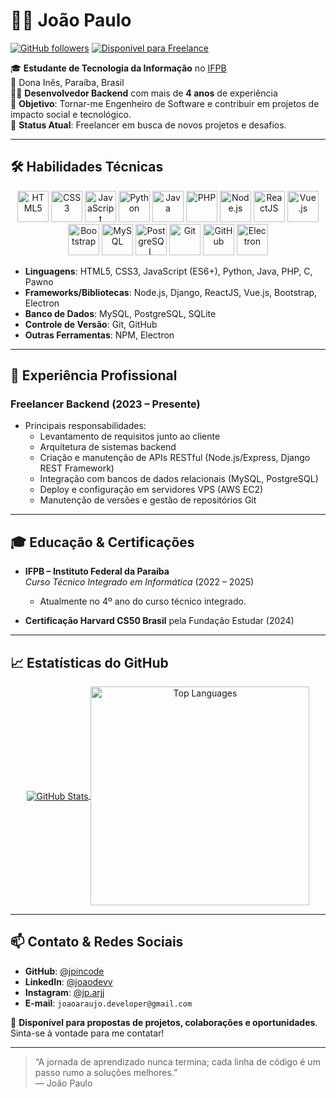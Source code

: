 # 👨‍💻 João Paulo

[![GitHub followers](https://img.shields.io/github/followers/jpincode?label=Seguidores&style=social)](https://github.com/jpincode)
[![Disponível para Freelance](https://img.shields.io/badge/Disponível-para%20Propostas-green)](https://github.com/jpincode)

🎓 **Estudante de Tecnologia da Informação** no [IFPB](https://www.ifpb.edu.br/)  
📍 Dona Inês, Paraíba, Brasil  
🧑‍💻 **Desenvolvedor Backend** com mais de **4 anos** de experiência  
🎯 **Objetivo**: Tornar-me Engenheiro de Software e contribuir em projetos de impacto social e tecnológico. <br/>
🚀 **Status Atual**: Freelancer em busca de novos projetos e desafios.  

---

## 🛠️ Habilidades Técnicas

<div align="center">
  <img src="https://cdn.jsdelivr.net/gh/devicons/devicon/icons/html5/html5-original-wordmark.svg" height="50" width="50" title="HTML5" />
  <img src="https://cdn.jsdelivr.net/gh/devicons/devicon/icons/css3/css3-original-wordmark.svg" height="50" width="50" title="CSS3" />
  <img src="https://cdn.jsdelivr.net/gh/devicons/devicon/icons/javascript/javascript-original.svg" height="50" width="50" title="JavaScript" />
  <img src="https://cdn.jsdelivr.net/gh/devicons/devicon/icons/python/python-original-wordmark.svg" height="50" width="50" title="Python" />
  <img src="https://cdn.jsdelivr.net/gh/devicons/devicon/icons/java/java-original-wordmark.svg" height="50" width="50" title="Java" />
  <img src="https://cdn.jsdelivr.net/gh/devicons/devicon/icons/php/php-original.svg" height="50" width="50" title="PHP" />
  <img src="https://cdn.jsdelivr.net/gh/devicons/devicon/icons/nodejs/nodejs-original-wordmark.svg" height="50" width="50" title="Node.js" />
  <img src="https://cdn.jsdelivr.net/gh/devicons/devicon/icons/react/react-original-wordmark.svg" height="50" width="50" title="ReactJS" />
  <img src="https://cdn.jsdelivr.net/gh/devicons/devicon/icons/vuejs/vuejs-original-wordmark.svg" height="50" width="50" title="Vue.js" />
  <img src="https://cdn.jsdelivr.net/gh/devicons/devicon/icons/bootstrap/bootstrap-original.svg" height="50" width="50" title="Bootstrap" />
  <img src="https://cdn.jsdelivr.net/gh/devicons/devicon/icons/mysql/mysql-original-wordmark.svg" height="50" width="50" title="MySQL" />
  <img src="https://cdn.jsdelivr.net/gh/devicons/devicon/icons/postgresql/postgresql-original-wordmark.svg" height="50" width="50" title="PostgreSQL" />
  <img src="https://cdn.jsdelivr.net/gh/devicons/devicon/icons/git/git-original-wordmark.svg" height="50" width="50" title="Git" />
  <img src="https://cdn.jsdelivr.net/gh/devicons/devicon/icons/github/github-original-wordmark.svg" height="50" width="50" title="GitHub" />
  <img src="https://cdn.jsdelivr.net/gh/devicons/devicon/icons/electron/electron-original.svg" height="50" width="50" title="Electron" />
</div>

- **Linguagens**: HTML5, CSS3, JavaScript (ES6+), Python, Java, PHP, C, Pawno  
- **Frameworks/Bibliotecas**: Node.js, Django, ReactJS, Vue.js, Bootstrap, Electron  
- **Banco de Dados**: MySQL, PostgreSQL, SQLite  
- **Controle de Versão**: Git, GitHub  
- **Outras Ferramentas**: NPM, Electron  

---

## 💼 Experiência Profissional

### Freelancer Backend (2023 – Presente)
- Principais responsabilidades:  
  - Levantamento de requisitos junto ao cliente  
  - Arquitetura de sistemas backend
  - Criação e manutenção de APIs RESTful (Node.js/Express, Django REST Framework)  
  - Integração com bancos de dados relacionais (MySQL, PostgreSQL)  
  - Deploy e configuração em servidores VPS (AWS EC2)  
  - Manutenção de versões e gestão de repositórios Git  

---

## 🎓 Educação & Certificações

- **IFPB – Instituto Federal da Paraíba**  
  _Curso Técnico Integrado em Informática_ (2022 – 2025)  
  - Atualmente no 4º ano do curso técnico integrado.

- **Certificação Harvard CS50 Brasil** pela Fundação Estudar (2024)

---

## 📈 Estatísticas do GitHub

<p align="center">
  <a href="https://github.com/jpincode">
    <img align="center" src="https://github-readme-stats.vercel.app/api?username=jpincode&count_private=true&show_icons=true&theme=transparent&include_all_commits=true" alt="GitHub Stats" />
  </a>
  <a href="https://github.com/jpincode">
    <img align="center" src="https://github-readme-stats.vercel.app/api/top-langs/?username=jpincode&layout=compact&theme=transparent" alt="Top Languages" width="350px" />
  </a>
</p>

---

## 📫 Contato & Redes Sociais

- **GitHub**: [@jpincode](https://github.com/jpincode)  
- **LinkedIn**: [@joaodevv](https://www.linkedin.com/in/joaodevv)
- **Instagram**: [@jp.arjj](https://www.instagram.com/jp.arjj)
- **E-mail**: `joaoaraujo.developer@gmail.com` 

💬 **Disponível para propostas de projetos, colaborações e oportunidades**. Sinta-se à vontade para me contatar!

---

> “A jornada de aprendizado nunca termina; cada linha de código é um passo rumo a soluções melhores.”  
> — João Paulo

